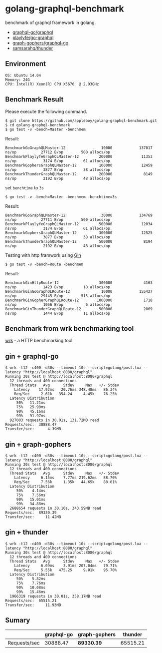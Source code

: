 # golang-graphql-benchmark

benchmark of graphql framework in golang.

* [graphql-go/graphql](https://github.com/graphql-go/graphql)
* [playlyfe/go-graphql](https://github.com/playlyfe/go-graphql)
* [graph-gophers/graphql-go](https://github.com/graph-gophers/graphql-go)
* [samsarahq/thunder](https://github.com/samsarahq/thunder)

## Environment

```
OS: Ubuntu 14.04
Memory: 24G
CPU: Intel(R) Xeon(R) CPU X5670  @ 2.93GHz
```

## Benchmark Result

Please execute the following command.

```
$ git clone https://github.com/appleboy/golang-graphql-benchmark.git
$ cd golang-graphql-benchmark
$ go test -v -bench=Master -benchmem
```

Result:

```
BenchmarkGoGraphQLMaster-12                10000            137017 ns/op           27712 B/op        500 allocs/op
BenchmarkPlaylyfeGraphQLMaster-12         200000             11353 ns/op            3174 B/op         61 allocs/op
BenchmarkGophersGraphQLMaster-12          100000             12459 ns/op            3877 B/op         38 allocs/op
BenchmarkThunderGraphQLMaster-12          200000              8149 ns/op            2192 B/op         48 allocs/op
```

set `benchtime` to `3s`

```
$ go test -v -bench=Master -benchmem -benchtime=3s
```

Result: 

```
BenchmarkGoGraphQLMaster-12                30000            134769 ns/op           27711 B/op        500 allocs/op
BenchmarkPlaylyfeGraphQLMaster-12         500000             12034 ns/op            3174 B/op         61 allocs/op
BenchmarkGophersGraphQLMaster-12          300000             12525 ns/op            3877 B/op         38 allocs/op
BenchmarkThunderGraphQLMaster-12          500000              8194 ns/op            2192 B/op         48 allocs/op
```

Testing with http framwork using [Gin](https://github.com/gin-gonic/gin)

```
$ go test -v -bench=Route -benchmem
```

Result:

```
BenchmarkGinHttpRoute-12                  300000              4163 ns/op            1423 B/op         18 allocs/op
BenchmarkGinGoGraphQLRoute-12              10000            155427 ns/op           29145 B/op        515 allocs/op
BenchmarkGinGopherGraphQLRoute-12        1000000              1718 ns/op            1066 B/op          6 allocs/op
BenchmarkGinThunderGraphQLRoute-12        500000              2869 ns/op            1444 B/op         11 allocs/op
```

## Benchmark from wrk benchmarking tool

[wrk](https://github.com/wg/wrk) - a HTTP benchmarking tool

### 

## gin + graphql-go

```
$ wrk -t12 -c400 -d30s --timeout 10s --script=golang/post.lua --latency "http://localhost:8080/graphql"
Running 30s test @ http://localhost:8080/graphql
  12 threads and 400 connections
  Thread Stats   Avg      Stdev     Max   +/- Stdev
    Latency    17.92ms   20.76ms 348.48ms   86.34%
    Req/Sec     2.61k   354.24     4.45k    76.25%
  Latency Distribution
     50%   11.21ms
     75%   25.90ms
     90%   45.16ms
     99%   91.97ms
  927003 requests in 30.01s, 131.72MB read
Requests/sec:  30888.47
Transfer/sec:      4.39MB
```

## gin + graph-gophers

```
$ wrk -t12 -c400 -d30s --timeout 10s --script=golang/post.lua --latency "http://localhost:8080/graphql"
Running 30s test @ http://localhost:8080/graphql
  12 threads and 400 connections
  Thread Stats   Avg      Stdev     Max   +/- Stdev
    Latency     6.15ms    7.77ms 219.62ms   88.70%
    Req/Sec     7.56k     1.35k   44.65k    88.01%
  Latency Distribution
     50%    4.14ms
     75%    7.56ms
     90%   15.01ms
     99%   34.88ms
  2688654 requests in 30.10s, 343.59MB read
Requests/sec:  89330.39
Transfer/sec:     11.42MB
```

## gin + thunder

```
$ wrk -t12 -c400 -d30s --timeout 10s --script=golang/post.lua --latency "http://localhost:8080/graphql"
Running 30s test @ http://localhost:8080/graphql
  12 threads and 400 connections
  Thread Stats   Avg      Stdev     Max   +/- Stdev
    Latency     6.09ms    3.91ms 207.04ms   79.71%
    Req/Sec     5.55k   475.25     9.01k    95.70%
  Latency Distribution
     50%    5.82ms
     75%    7.76ms
     90%   10.08ms
     99%   15.46ms
  1966319 requests in 30.01s, 358.17MB read
Requests/sec:  65515.21
Transfer/sec:     11.93MB
```

## Sumary

|              | graphql-go | graph-gophers | thunder  |
|--------------|------------|---------------|----------|
| Requests/sec | 30888.47   | **89330.39**  | 65515.21 |
